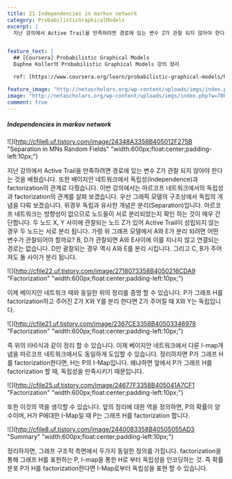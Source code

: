 ```yaml
---
title: 21 Independencies in markov network
category: ProbabilisticGraphicalModels
excerpt: |
  지난 강의에서 Active Trail을 만족하려면 경로에 있는 변수 Z가 관찰 되지 않아야 한다는 것을 배웠습니다. 또한 배이지안 네트워크에서 독립성(Independence)과 factorization의 관계로 다뤘습니다.


feature_text: |
  ## [Coursera] Probabilistic Graphical Models
  Daphne Koller의 Probabilistic Graphical Models 강의 정리

  ref: [https://www.coursera.org/learn/probabilistic-graphical-models/home](https://www.coursera.org/learn/probabilistic-graphical-models/home "coursera")

feature_image: "http://netascholars.org/wp-content/uploads/imgs/index.php?w=700&src=http://netascholars.org/wp-content/uploads/2013/04/9780262258357-1024x512.jpg"
image: "http://netascholars.org/wp-content/uploads/imgs/index.php?w=700&src=http://netascholars.org/wp-content/uploads/2013/04/9780262258357-1024x512.jpg"
comment: true
---
```



##### Independencies in markov network

![](http://cfile6.uf.tistory.com/image/24348A3358B405012F275B "Separation in MNs Random Fields" "width:600px;float:center;padding-left:10px;")

지난 강의에서 Active Trail을 만족하려면 경로에 있는 변수 Z가 관찰 되지 않아야 한다는 것을 배웠습니다. 또한 배이지안 네트워크에서 독립성(Independence)과 factorization의 관계로 다뤘습니다. 이번 강의에서는 마르코프 네트워크에서의 독립성과 factorization의 관계를 살펴 보겠습니다. 우선 그래픽 모델의 구조상에서 독립의 개념을 다뤄 보겠습니다. 위경우 독립과 유사한 개념은 분리(Separation)입니다. 마르코프 네트워크는 방향성이 없으므로 노드들이 서로 분리되었는지 확인 하는 것이 매우 간단합니다. 두 노드 X, Y 사이에 관찰되는 노드 Z가 있어  Active Trail이 성립되지 않는 경우 두 노드는 서로 분리 됩니다. 가령 위 그래프 모델에서 A와 E가 분리 되려면 어떤 변수가 관찰되어야 할까요? B, D가 관찰되면 A와 E사이에 이를 지나지 않고 연결되는 경로는 없습니다. D만 괄찰되는 경우 역시 A와 E를 분리 시킵니다. 그리고 C, B가 주어져도 둘 사이가 분리 됩니다.  


![](http://cfile22.uf.tistory.com/image/2718073358B4050216CDA9 "Factorization" "width:600px;float:center;padding-left:10px;")

이제 베이지안 네트워크 때와 동일한 위의 정리를 증명 할 수 있습니다. P가 그래프 H를 factorization하고 주어진 Z가 X와 Y를 분리 한다면 Z가 주어질 때 X와 Y는 독립입니다.

![](http://cfile21.uf.tistory.com/image/2367CE3358B40503346978 "Factorization" "width:600px;float:center;padding-left:10px;")

즉 위의 I(H)식과 같이 정리 할 수 있습니다. 이제 베이지안 네트워크에서 다룬 I-map개념을 마르코프 네트워크에서도 동일하게 도입할 수 있습니다. 정리하자면 P가 그래프 H를 factorization한다면, H는 P의 I-Map입니다. 왜냐하면 앞에서 P가 그래프 H를 factorization 할 때, 독립성을 만족시키기 때문입니다.    

![](http://cfile25.uf.tistory.com/image/24677F3358B405041A7CF1 "Factorization" "width:600px;float:center;padding-left:10px;")

또한 이것의 역을 생각할 수 있습니다. 앞의 정리에 대한 역을 정의하면, P의 확률이 양수이며, H가 P에대한 I-Map일 때 P는 그래프 H를 factorization 합니다. 

![](http://cfile8.uf.tistory.com/image/2440083358B40505055AD3 "Summary" "width:600px;float:center;padding-left:10px;")

정리하자면, 그래프 구조적 측면에서 두가지 동일한 정의를 가집니다. factorization을 통해 그래프 H를 표현하는 P, I-map을 통한 H로 부터 독립성을 인코딩하는 것. 즉 확률 분포 P가 H를 factorization한다면 I-Map로부터 독립성을 표현 할 수 있습니다.  

 